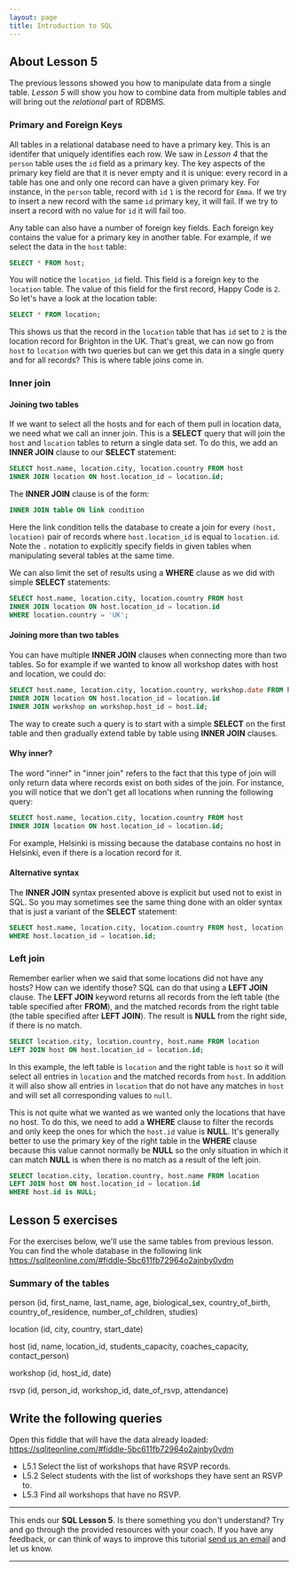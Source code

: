 ```yaml
---
layout: page
title: Introduction to SQL
---
```


## About Lesson 5

The previous lessons showed you how to manipulate data from a single table. _Lesson 5_ will show you how to combine data from multiple tables and will bring out the _relational_ part of RDBMS.


### Primary and Foreign Keys

All tables in a relational database need to have a primary key. This is an identifer that uniquely identifies each row. We saw in _Lesson 4_ that the `person` table uses the `id` field as a primary key. The key aspects of the primary key field are that it is never empty and it is unique: every record in a table has one and only one record can have a given primary key. For instance, in the `person` table, record with `id` `1` is the record for `Emma`. If we try to insert a new record with the same `id` primary key, it will fail. If we try to insert a record with no value for `id` it will fail too.

Any table can also have a number of foreign key fields. Each foreign key contains the value for a primary key in another table. For example, if we select the data in the `host` table:

```SQL
SELECT * FROM host;
```

You will notice the `location_id` field. This field is a foreign key to the `location` table. The value of this field for the first record, Happy Code is `2`. So let's have a look at the location table:

```SQL
SELECT * FROM location;
```

This shows us that the record in the `location` table that has `id` set to `2` is the location record for Brighton in the UK. That's great, we can now go from `host` to `location` with two queries but can we get this data in a single query and for all records? This is where table joins come in.

### Inner join

#### Joining two tables

If we want to select all the hosts and for each of them pull in location data, we need what we call an inner join. This is a **SELECT** query that will join the `host` and `location` tables to return a single data set. To do this, we add an **INNER JOIN** clause to our **SELECT** statement:

```SQL
SELECT host.name, location.city, location.country FROM host
INNER JOIN location ON host.location_id = location.id;
```

The **INNER JOIN** clause is of the form:

```SQL
INNER JOIN table ON link condition
```

Here the link condition tells the database to create a join for every `(host, location)` pair of records where `host.location_id` is equal to `location.id`. Note the `.` notation to explicitly specify fields in given tables when manipulating several tables at the same time.

We can also limit the set of results using a **WHERE** clause as we did with simple **SELECT** statements:

```SQL
SELECT host.name, location.city, location.country FROM host
INNER JOIN location ON host.location_id = location.id
WHERE location.country = 'UK';
```

#### Joining more than two tables

You can have multiple **INNER JOIN** clauses when connecting more than two tables. So for example if we wanted to know all workshop dates with host and location, we could do:

```SQL
SELECT host.name, location.city, location.country, workshop.date FROM host
INNER JOIN location ON host.location_id = location.id
INNER JOIN workshop on workshop.host_id = host.id;
```

The way to create such a query is to start with a simple **SELECT** on the first table and then gradually extend table by table using **INNER JOIN** clauses.

#### Why inner?

The word "inner" in "inner join" refers to the fact that this type of join will only return data where records exist on both sides of the join. For instance, you will notice that we don't get all locations when running the following query:

```SQL
SELECT host.name, location.city, location.country FROM host
INNER JOIN location ON host.location_id = location.id;
```

For example, Helsinki is missing because the database contains no host in Helsinki, even if there is a location record for it.

#### Alternative syntax

The **INNER JOIN** syntax presented above is explicit but used not to exist in SQL. So you may sometimes see the same thing done with an older syntax that is just a variant of the **SELECT** statement:

```SQL
SELECT host.name, location.city, location.country FROM host, location
WHERE host.location_id = location.id;
```

### Left join

Remember earlier when we said that some locations did not have any hosts? How can we identify those? SQL can do that using a **LEFT JOIN** clause. The **LEFT JOIN** keyword returns all records from the left table (the table specified after **FROM**), and the matched records from the right table (the table specified after **LEFT JOIN**). The result is **NULL** from the right side, if there is no match.

```SQL
SELECT location.city, location.country, host.name FROM location
LEFT JOIN host ON host.location_id = location.id;
```

In this example, the left table is `location` and the right table is `host` so it will select all entries in `location` and the matched records from `host`. In addition it will also show all entries in `location` that do not have any matches in `host` and will set all corresponding values to `null`.

This is not quite what we wanted as we wanted only the locations that have no host. To do this, we need to add a **WHERE** clause to filter the records and only keep the ones for which the `host.id` value is **NULL**. It's generally better to use the primary key of the right table in the **WHERE** clause because this value cannot normally be **NULL** so the only situation in which it can match **NULL** is when there is no match as a result of the left join.

```SQL
SELECT location.city, location.country, host.name FROM location
LEFT JOIN host ON host.location_id = location.id
WHERE host.id is NULL;
```

## Lesson 5 exercises

For the exercises below, we'll use the same tables from previous lesson. You can find the whole database in the following link https://sqliteonline.com/#fiddle-5bc611fb72964o2ajnby0vdm

### Summary of the tables

person (id, first_name, last_name, age, biological_sex, country_of_birth, country_of_residence, number_of_children, studies)

location (id, city, country, start_date)

host (id, name, location_id, students_capacity, coaches_capacity, contact_person)

workshop (id, host_id, date)

rsvp (id, person_id, workshop_id, date_of_rsvp, attendance)

## Write the following queries

Open this fiddle that will have the data already loaded: https://sqliteonline.com/#fiddle-5bc611fb72964o2ajnby0vdm
* L5.1 Select the list of workshops that have RSVP records.
* L5.2 Select students with the list of workshops they have sent an RSVP to.
* L5.3 Find all workshops that have no RSVP.

---
This ends our **SQL Lesson 5**. Is there something you don't understand? Try and go through the provided resources with your coach. If you have any feedback, or can think of ways to improve this tutorial [send us an email](mailto:feedback@codebar.io) and let us know.

---

